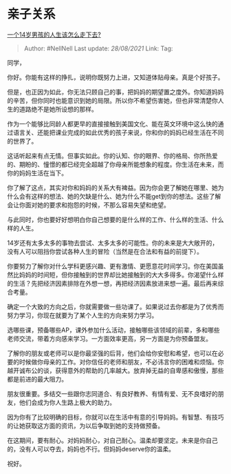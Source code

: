 # 亲子关系
[一个14岁男孩的人生该怎么走下去?](https://www.zhihu.com/question/361766586/answer/941718760)

> Author: #NellNell 
> Last update: *28/08/2021* 
> Link:
> Tag: 

同学，

你好。你能有这样的挣扎，说明你既努力上进，又知道体贴母亲。真是个好孩子。

但是，也正因为如此，你无法只顾自己的事，把妈妈的期望置之度外。你知道妈妈的辛苦，但你同时也能意识到她的局限。所以你不希望伤害她，但也非常清楚你人生的道路绝不是她所设想的那样。

作为一个能够比同龄人都更早的直接接触到美国文化、能在英文环境中这么快的通过语言关、还能把课业完成的如此优秀的孩子来说，你和你的妈妈已经生活在不同的世界了。

这话听起来有点无情。但事实如此。你的认知、你的眼界、你的格局、你所热爱的、期盼的、憧憬的都已经完全超越了你母亲所能想象的程度。你生活在未来，而你的妈妈生活在当下。

你了解了这点，其实对你和妈妈的关系大有裨益。因为你会更了解她在哪里、她为什么会有这样的想法、她的欠缺是什么、她为什么不能get到你的想法。这些了解会让你面对她的要求和抱怨的时候，不那么容易失望和绝望。

与此同时，你也要好好想明白你自己想要的是什么样的工作、什么样的生活、什么样的人生。

14岁还有太多太多的事物去尝试、太多太多的可能性。你的未来是大大敞开的，没有人可以阻挡你尝试各种人生的冒险（当然是在合法和有益的前提下）。

你要努力了解你对什么学科更感兴趣、更有激情、更愿意花时间学习。你在美国虽然比妈妈的时间短，但你接触到的世界却比她接触到的大大多得多。你渴望什么样的生活？先把经济因素排除在外想一想，再把经济因素放进来想一遍。最后再来综合考量。

确定一个大致的方向之后，你就需要做一些功课了。如果说过去你都是为了优秀而努力学习，你现在就要为了某个人生的方向来努力学习。

选哪些课，预备哪些AP，课外参加什么活动，接触哪些该领域的前辈，多和哪些老师交流，带着方向感来学习。一方面效率更高，另一方面是为你预备盟友。

了解你的朋友或老师可以是你最坚强的后背，他们会给你安慰和希望，也可以在必要的时候做你母亲的工作。对你信任的老师和朋友，不必讳言你的困难和烦恼。你越开诚布公的谈，获得意外的帮助的几率越大。放弃掉无益的自卑感和傲慢，那些都是前进的最大阻力。

朋友很重要。多结交一些跟你志同道合、有良好教养、有情有爱、无不良嗜好的朋友，他们会成为你人生路上极大的助力。

因为你有了比较明确的目标，你就可以在生活中有意的引导妈妈。有智慧、有技巧的让她获取这方面的资讯，为以后争取到她的支持做预备。

在这期间，要有耐心。对妈妈耐心，对自己耐心。温柔却要坚定。未来是你自己的，没有人可以夺去，妈妈也不行。但妈妈deserve你的温柔。

  

祝好。